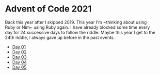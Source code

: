 # Advent of Code 2021
Back this year after I skipped 2019. This year I'm ~thinking about using Ruby or Nim~ using Ruby again.
I have already blocked some time every day for 24 successive days to follow the riddle. 
Maybe this year I get to the 24th riddle, I always gave up before in the past events.

+ [Day 01](day-01/)
+ [Day 02](day-02/)
+ [Day 03](day-03/)
+ [Day 04](day-04/)
+ [Day 05](day-05/)
